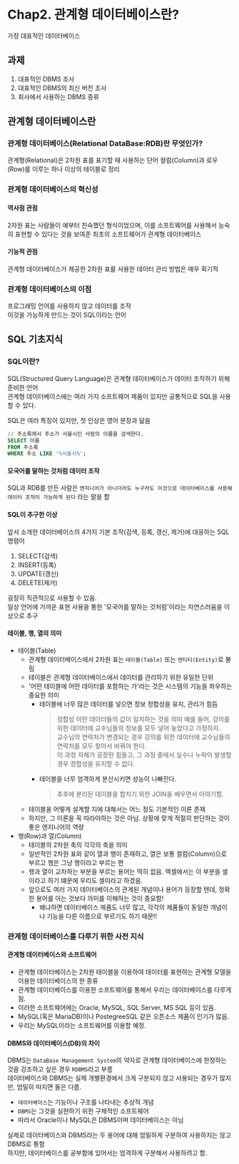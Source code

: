 # Chap2. 관계형 데이터베이스란?
가장 대표적인 데이터베이스

## 과제
1. 대표적인 DBMS 조사
2. 대표적인 DBMS의 최신 버전 조사
3. 회사에서 사용하는 DBMS 종류

## 관계형 데이터베이스란
### 관계형 데이터베이스(Relational DataBase:RDB)란 무엇인가?
관계형(Relational)은 2차원 표를 표기할 때 사용하는 단어 
컬럼(Column)과 로우(Row)를 이루는 하나 이상의 테이블로 정리

### 관계형 데이터베이스의 혁신성
#### 역사점 관점
2차원 표는 사람들이 예부터 친숙했던 형식이었으며, 이를 소프트웨어를 사용해서 능숙히 표현할 수 있다는 것을 보여준 최초의 소프트웨어가 관계형 데이터베이스

#### 기능적 관점
관계형 데이터베이스가 제공한 2차원 표를 사용한 데이터 관리 방법은 매우 획기적

### 관계형 데이터베이스의 이점
프로그래밍 언어를 사용하지 않고 데이터를 조작  
이것을 가능하게 만드는 것이 SQL이라는 언어

## SQL 기초지식
### SQL이란?
SQL(Structured Query Language)은 관계형 데이터베이스가 데이터 조작하기 위해 준비한 언어  
관계형 데이터베이스에는 여러 가지 소프트웨어 제품이 있지만 공통적으로 SQL을 사용할 수 있다.

SQL은 여러 특징이 있지만, 첫 인상은 영어 문장과 닮음  
```SQL
// 주소록에서 주소가 서울시인 사람의 이름을 검색한다.
SELECT 이름
FROM 주소록
WHERE 주소 LIKE '%서울시%';
```

#### 모국어를 말하는 것처럼 데이터 조작
SQL과 RDB를 만든 사람은 `엔지니어가 아니더라도 누구라도 이것으로 데이터베이스를 사용해 데이터 조작이 가능하게 된다` 라는 말을 함

#### SQL이 추구한 이상
앞서 소개한 데이터베이스의 4가지 기본 조작(검색, 등록, 갱신, 제거)에 대응하는 SQL 명령어
1. SELECT(검색)
2. INSERT(등록)
3. UPDATE(갱신)
4. DELETE(제거)

굉장히 직관적으로 사용할 수 있음.  
일상 언어에 가까운 표현 사용을 통한 '모국어를 말하는 것처럼'이라는 자연스러움을 이상으로 추구

#### 테이블, 행, 열의 의미
- 테이블(Table)  
  - 관계형 데이터베이스에서 2차원 표는 `테이블(Table)` 또는 `엔티티(Entity)`로 불림
  - 테이블은 관계형 데이터베이스에서 데이터를 관리하기 위한 유일한 단위
  - '어떤 테이블에 어떤 데이터를 포함하는 가'라는 것은 시스템의 기능을 좌우하는 중요한 의미
    - 테이블에 너무 많은 데이터를 넣으면 정보 정합성을 유지, 관리가 힘듬  
      > 정합성  이란 데이터들의 값이 일치하는 것을 의미
      > 예를 들어, 강의를 위한 데이터에 교수님들의 정보를 모두 넣어 놓았다고 가정하자.  
      > 교수님의 연락처가 변경되는 경우 강의를 위한 데이터에 교수님들의 연락처를 모두 찾아서 바꿔야 한다.  
      > 이 과정 자체가 굉장한 힘들고, 그 과정 중에서 실수나 누락이 발생할 경우 정합성을 유지할 수 없다.
    - 테이블을 너무 엄격하게 분산시키면 성능이 나빠진다.
      > 추후에 분리된 테이블을 합치기 위한 JOIN을 배우면서 이야기함.
  - 테이블을 어떻게 설계할 지에 대해서는 어느 정도 기본적인 이론 존재
  - 하지만, 그 이론을 꼭 따라야하는 것은 아님. 상황에 맞게 적절히 판단하는 것이 좋은 엔지니어의 역량
- 행(Row)과 열(Column)
  - 테이블의 2차원 축의 각각의 축을 의미
  - 일반적인 2차원 표와 같이 열과 행이 존재하고, 열은 보통 컬럼(Column)으로 부르고 행은 그냥 행이라고 부르는 편
  - 행과 열이 교차하는 부분을 부르는 용어는 딱히 없음. 엑셀에서는 이 부분을 셀이라고 하기 떄문에 우리도 셀이라고 하겠음.
  - 앞으로도 여러 가지 데이터베이스의 관계된 개념이나 용어가 등장할 텐데, 정확한 용어를 아는 것보다 의미를 이해하는 것이 중요함!
    - 왜냐하면 데이터베이스 제품도 너무 많고, 각각의 제품들이 동일한 개념이나 기능을 다른 이름으로 부르기도 하기 때문!!


### 관계형 데이터베이스를 다루기 위한 사전 지식
#### 관계형 데이터베이스와 소프트웨어
- 관계형 데이터베이스는 2차원 테이블을 이용하여 데이터를 표현하는 관계형 모델을 이용한 데이터베이스의 한 종류
- 관계형 데이터베이스를 이용한 소프트웨어를 통해서 우리는 데이터베이스를 다루게 됨.
- 이러한 소프트웨어에는 Oracle, MySQL, SQL Server, MS SQL 등이 있음.
- MySQL(혹은 MariaDB)이나 PostegreeSQL 같은 오픈소스 제품이 인기가 많음.
- 우리는 MySQL이라는 소프트웨어를 이용할 예정.

#### DBMS와 데이터베이스(DB)의 차이
DBMS는 `DataBase Management System`의 약자로 관계형 데이터베이스에 한정하는 것을 강조하고 싶은 경우 `RDBMS`라고 부름  
데이터베이스와 DBMS는 실제 개별환경에서 크게 구분되지 않고 사용되는 경우가 많지만, 엄밀히 따지면 둘은 다름.  
- `데이터베이스`는 기능이나 구조를 나타내는 추상적 개념  
- `DBMS`는 그것을 실현하기 위한 구체적인 소프트웨어  
- 따라서 Oracle이나 MySQL은 DBMS이며 데이터베이스는 아님  

실제로 데이터베이스와 DBMS라는 두 용어에 대해 엄밀하게 구분하여 사용하지는 않고 DBMS로 통함  
하지만, 데이터베이스를 공부함에 있어서는 엄격하게 구분해서 사용하려고 함.



